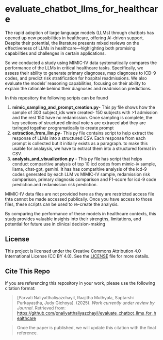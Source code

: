 # evaluate_chatbot_llms_for_healthcare

The rapid adoption of large language models (LLMs) through chatbots has opened up new possibilities in healthcare, offering AI-driven support. Despite their potential, the literature presents mixed reviews on the effectiveness of LLMs in healthcare—highlighting both promising capabilities and challenges in certain applications.

So we conducted a study using MIMIC-IV data  systematically compares the performance of  the LLMs in critical healthcare tasks. Specifically, we assess their ability to generate primary diagnoses, map diagnoses to ICD-9 codes, and predict risk stratification for hospital readmissions. We also evaluate the models’ reasoning capabilities, focusing on their ability to explain the rationale behind their diagnoses and readmission predictions.

In this repository the following scripts can be found
1. **mimic_sampling_and_prompt_creation.py**- This py file shows how the sample of 300 subject_ids were created- 150 subjects with >1 admission and the rest 150 have no redamission. Once sampling is complete, the key sections of structured clinical note s are extraced abd they are tsringed together programatically to create prompt
2. **extraction_from_llm.py**- This py file contains script to help extract the response of LLMs into a structured CSV. Each response from each prompt is collected but it initially exists as a paragraph. to make this usable for analaysis, we have to extract them into a structured format in CSV.
3. **analysis_and_visualization.py** - This py file has script that helps conduct comparitive analysis of top 10 icd codes from mimic-iv sample, llama, chat-gpt, gemini. It has has comparitive analysis of the icd-9 codes generated by each LLM vs MIMIC-IV sample, redamission risk comparison, primary diagnosis comparison and F1-score for icd-9 code prediction and redamission risk prediction.

MIMIC-IV data files are not provided here as they are restricted access file thta cannot be made accessed publically. Once you have access to those files, these scripts can be used to re-create the analysis.

By comparing the performance of these models in healthcare contexts, this study provides valuable insights into their strengths, limitations, and potential for future use in clinical decision-making

## License
This project is licensed under the Creative Commons Attribution 4.0 International License (CC BY 4.0). See the [LICENSE](LICENSE) file for more details.

## Cite This Repo

If you are referencing this repository in your work, please use the following citation format:

> [Parvati Naliyatthaliyazchayil, Raajitha Muthyala, Saptarshi Purkayastha, Judy Gichoya]. (2025). *Work currently under review by Journal*. Retrieved from: https://github.com/pnaliyatthaliyazchayil/evaluate_chatbot_llms_for_healthcare

>Once the paper is published, we will update this citation with the final reference.
